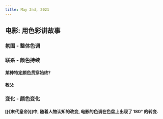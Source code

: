 ```yaml
---
title: May 2nd, 2021
---
```


## 电影: 用色彩讲故事
### 氛围 - 整体色调
### 联系 - 颜色持续
#### 某种特定颜色贯穿始终?
#### 教父
### 变化 - 颜色变化
#### [[《末代皇帝》]]中, 随着人物认知的改变, 电影的色调在色盘上出现了 180° 的转变.
##
